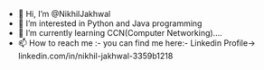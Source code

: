 - 👋 Hi, I’m @NikhilJakhwal
- 👀 I’m interested in Python and Java programming
- 🌱 I’m currently learning CCN(Computer Networking)....
- 📫 How to reach me :-
             you can find me here:-
             Linkedin Profile-> linkedin.com/in/nikhil-jakhwal-3359b1218 

<!---
NikhilJakhwal/NikhilJakhwal is a ✨ special ✨ repository because its `README.md` (this file) appears on your GitHub profile.
You can click the Preview link to take a look at your changes.
--->

